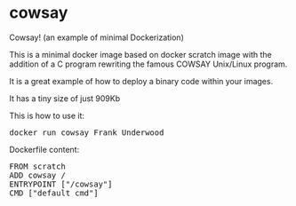 # cowsay
Cowsay! (an example of minimal Dockerization)

This is a minimal docker image based on docker scratch image with the addition of a C program rewriting the famous COWSAY Unix/Linux program.

It is a great example of how to deploy a binary code within your images.

It has a tiny size of just 909Kb

This is how to use it:

<pre>docker run cowsay Frank Underwood</pre>

Dockerfile content:
<pre>
FROM scratch
ADD cowsay /
ENTRYPOINT ["/cowsay"]
CMD ["default_cmd"]
</pre>



